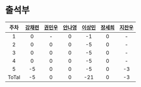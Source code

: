 # 출석부

| 주차 | [강채련](https://github.com/chaeryeon823) | [권민우](https://github.com/Kwonminwoo) | [안나영](https://github.com/ahma0) | [이상민](https://github.com/netco97) | [장세희](https://github.com/julia8024) | [지찬우](https://github.com/jcw1031)
| :---: | :---: | :---: | :---: | :---: | :---: | :---: |
| 1 | 0 | - | 0 | -1 | 0 | - |
| 2 | 0 | 0 | 0 | -5 | 0 | - |
| 3 | 0 | 0 | 0 | -5 | 0 | - |
| 4 | 0 | 0 | 0 | -5 | 0 | - |
| 5 | -5 | 0 | 0 | -5 | 0 | -3 | # 지금
| ToTal | -5 | 0 | 0 | -21 | 0 | -3 |
